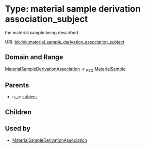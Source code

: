 
# Type: material sample derivation association_subject


the material sample being described

URI: [biolink:material_sample_derivation_association_subject](https://w3id.org/biolink/vocab/material_sample_derivation_association_subject)


## Domain and Range

[MaterialSampleDerivationAssociation](MaterialSampleDerivationAssociation.md) ->  <sub>REQ</sub> [MaterialSample](MaterialSample.md)

## Parents

 *  is_a: [subject](subject.md)

## Children


## Used by

 * [MaterialSampleDerivationAssociation](MaterialSampleDerivationAssociation.md)
